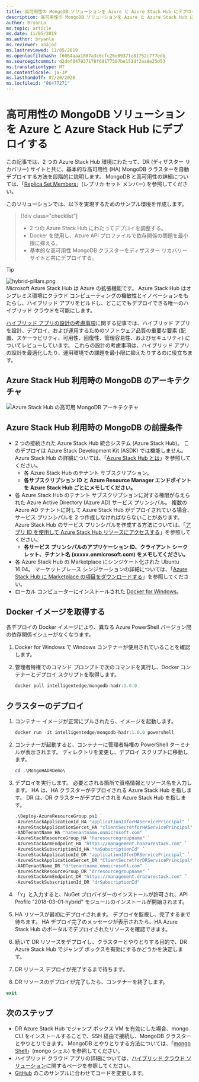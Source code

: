 ```yaml
---
title: 高可用性の MongoDB ソリューションを Azure と Azure Stack Hub にデプロイする
description: 高可用性の MongoDB ソリューションを Azure と Azure Stack Hub にデプロイする方法について説明します。
author: BryanLa
ms.topic: article
ms.date: 11/05/2019
ms.author: bryanla
ms.reviewer: anajod
ms.lastreviewed: 11/05/2019
ms.openlocfilehash: f6064aaa1087a3c0cfc26e09371e81752c777edb
ms.sourcegitcommit: d2def847937178f68177507be151df2aa8e25d53
ms.translationtype: HT
ms.contentlocale: ja-JP
ms.lasthandoff: 07/20/2020
ms.locfileid: "86477271"
---
```

# <a name="deploy-a-highly-available-mongodb-solution-to-azure-and-azure-stack-hub"></a>高可用性の MongoDB ソリューションを Azure と Azure Stack Hub にデプロイする

この記事では、2 つの Azure Stack Hub 環境にわたって、DR (ディザスター リカバリー) サイトと共に、基本的な高可用性 (HA) MongoDB クラスターを自動デプロイする方法を段階的に説明します。 MongoDB と高可用性の詳細については、「[Replica Set Members](https://docs.mongodb.com/manual/core/replica-set-members/)」(レプリカ セット メンバー) を参照してください。

このソリューションでは、以下を実現するためのサンプル環境を作成します。

> [!div class="checklist"]
> - 2 つの Azure Stack Hub にわたってデプロイを調整する。
> - Docker を使用し、Azure API プロファイルで依存関係の問題を最小限に抑える。
> - 基本的な高可用性 MongoDB クラスターをディザスター リカバリー サイトと共にデプロイする。

> [!Tip]  
> ![hybrid-pillars.png](./media/solution-deployment-guide-cross-cloud-scaling/hybrid-pillars.png)  
> Microsoft Azure Stack Hub は Azure の拡張機能です。 Azure Stack Hub はオンプレミス環境にクラウド コンピューティングの機敏性とイノベーションをもたらし、ハイブリッド アプリをビルドし、どこにでもデプロイできる唯一のハイブリッド クラウドを可能にします。  
> 
> [ハイブリッド アプリの設計の考慮事項](overview-app-design-considerations.md)に関する記事では、ハイブリッド アプリを設計、デプロイ、および運用するためのソフトウェア品質の重要な要素 (配置、スケーラビリティ、可用性、回復性、管理容易性、およびセキュリティ) についてレビューしています。 これらの設計の考慮事項は、ハイブリッド アプリの設計を最適化したり、運用環境での課題を最小限に抑えたりするのに役立ちます。

## <a name="architecture-for-mongodb-with-azure-stack-hub"></a>Azure Stack Hub 利用時の MongoDB のアーキテクチャ

![Azure Stack Hub の高可用 MongoDB アーキテクチャ](media/solution-deployment-guide-mongodb-ha/image1.png)

## <a name="prerequisites-for-mongodb-with-azure-stack-hub"></a>Azure Stack Hub 利用時の MongoDB の前提条件

- 2 つの接続された Azure Stack Hub 統合システム (Azure Stack Hub)。 このデプロイは Azure Stack Development Kit (ASDK) では機能しません。 Azure Stack Hub の詳細については、「[Azure Stack Hub とは](https://azure.microsoft.com/products/azure-stack/hub/)」を参照してください。
  - 各 Azure Stack Hub のテナント サブスクリプション。 
  - **各サブスクリプション ID と Azure Resource Manager エンドポイントを Azure Stack Hub ごとにメモしてください。**
- 各 Azure Stack Hub のテナント サブスクリプションに対する権限が与えられた Azure Active Directory (Azure AD) サービス プリンシパル。 複数の Azure AD テナントに対して Azure Stack Hub がデプロイされている場合、サービス プリンシパルを 2 つ作成しなければならないことがあります。 Azure Stack Hub のサービス プリンシパルを作成する方法については、「[アプリ ID を使用して Azure Stack Hub リソースにアクセスする](/azure-stack/user/azure-stack-create-service-principals)」を参照してください。
  - **各サービス プリンシパルのアプリケーション ID、クライアント シークレット、テナント名 (xxxxx.onmicrosoft.com) をメモしてください。**
- 各 Azure Stack Hub の Marketplace にシンジケート化された Ubuntu 16.04。 マーケットプレース シンジケーションの詳細については、「[Azure Stack Hub に Marketplace の項目をダウンロードする](/azure-stack/operator/azure-stack-download-azure-marketplace-item)」を参照してください。
- ローカル コンピューターにインストールされた [Docker for Windows](https://docs.docker.com/docker-for-windows/)。

## <a name="get-the-docker-image"></a>Docker イメージを取得する

各デプロイの Docker イメージにより、異なる Azure PowerShell バージョン間の依存関係イシューがなくなります。

1. Docker for Windows で Windows コンテナーが使用されていることを確認します。
2. 管理者特権でのコマンド プロンプトで次のコマンドを実行し、Docker コンテナーとデプロイ スクリプトを取得します。

    ```powershell  
    docker pull intelligentedge/mongodb-hadr:1.0.0
    ```

## <a name="deploy-the-clusters"></a>クラスターのデプロイ

1. コンテナー イメージが正常にプルされたら、イメージを起動します。

    ```powershell  
    docker run -it intelligentedge/mongodb-hadr:1.0.0 powershell
    ```

2. コンテナーが起動すると、コンテナーに管理者特権の PowerShell ターミナルが表示されます。 ディレクトリを変更し、デプロイ スクリプトに移動します。

    ```powershell  
    cd .\MongoHADRDemo\
    ```

3. デプロイを実行します。 必要とされる箇所で資格情報とリソース名を入力します。 HA は、HA クラスターがデプロイされる Azure Stack Hub を指します。 DR は、DR クラスターがデプロイされる Azure Stack Hub を指します。

    ```powershell
    .\Deploy-AzureResourceGroup.ps1 `
    -AzureStackApplicationId_HA "applicationIDforHAServicePrincipal" `
    -AzureStackApplicationSercet_HA "clientSecretforHAServicePrincipal" `
    -AADTenantName_HA "hatenantname.onmicrosoft.com" `
    -AzureStackResourceGroup_HA "haresourcegroupname" `
    -AzureStackArmEndpoint_HA "https://management.haazurestack.com" `
    -AzureStackSubscriptionId_HA "haSubscriptionId" `
    -AzureStackApplicationId_DR "applicationIDforDRServicePrincipal" `
    -AzureStackApplicationSercet_DR "ClientSecretforDRServicePrincipal" `
    -AADTenantName_DR "drtenantname.onmicrosoft.com" `
    -AzureStackResourceGroup_DR "drresourcegroupname" `
    -AzureStackArmEndpoint_DR "https://management.drazurestack.com" `
    -AzureStackSubscriptionId_DR "drSubscriptionId"
    ```

4. 「`Y`」と入力すると、NuGet プロバイダーのインストールが許可され、API Profile "2018-03-01-hybrid" モジュールのインストールが開始されます。

5. HA リソースが最初にデプロイされます。 デプロイを監視し、完了するまで待ちます。 HA デプロイ完了のメッセージが表示されたら、HA Azure Stack Hub のポータルでデプロイされたリソースを確認できます。

6. 続いて DR リソースをデプロイし、クラスターとやりとりする目的で、DR Azure Stack Hub でジャンプ ボックスを有効にするかどうかを決定します。

7. DR リソース デプロイが完了するまで待ちます。

8. DR リソースのデプロイが完了したら、コンテナーを終了します。

  ```powershell
  exit
  ```

## <a name="next-steps"></a>次のステップ

- DR Azure Stack Hub でジャンプ ボックス VM を有効にした場合、mongo CLI をインストールすることで、SSH 経由で接続し、MongoDB クラスターとやりとりできます。 MongoDB とやりとりする方法については、「[mongo Shell](https://docs.mongodb.com/manual/mongo/)」(mongo シェル) を参照してください。
- ハイブリッド クラウド アプリの詳細については、[ハイブリッド クラウド ソリューション](https://aka.ms/azsdevtutorials)に関するページを参照してください。
- [GitHub](https://github.com/Azure-Samples/azure-intelligent-edge-patterns) のこのサンプルに合わせてコードを変更します。
